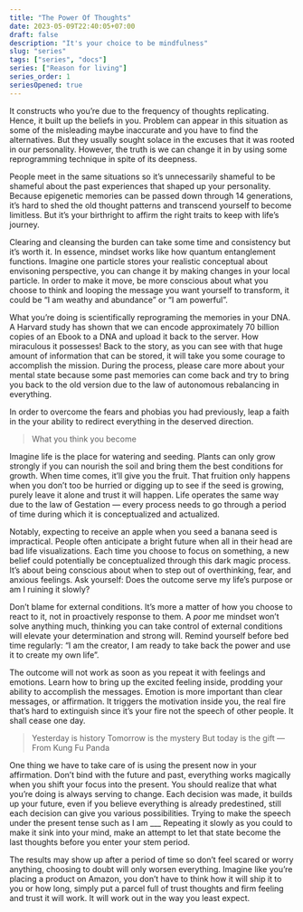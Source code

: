 ```yaml
---
title: "The Power Of Thoughts"
date: 2023-05-09T22:40:05+07:00
draft: false
description: "It's your choice to be mindfulness"
slug: "series"
tags: ["series", "docs"]
series: ["Reason for living"]
series_order: 1
seriesOpened: true
--- 
```

It constructs who you’re due to the frequency of thoughts replicating. Hence, it built up the beliefs in you. Problem can appear in this situation as some of the misleading maybe inaccurate and you have to find the alternatives. But they usually sought solace in the excuses that it was rooted in our personality. However, the truth is we can change it in by using some reprogramming technique in spite of its deepness.

People meet in the same situations so it’s unnecessarily shameful to be shameful about the past experiences that shaped up your personality. Because epigenetic memories can be passed down through 14 generations, it’s hard to shed the old thought patterns and transcend yourself to become limitless. But it’s your birthright to affirm the right traits to keep with life’s journey.

Clearing and cleansing the burden can take some time and consistency but it’s worth it. In essence, mindset works like how quantum entanglement functions. Imagine one particle stores your realistic conceptual about envisoning perspective, you can change it by making changes in your local particle. In order to make it move, be more conscious about what you choose to think and looping the message you want yourself to transform, it could be “I am weathy and abundance” or “I am powerful”.

What you’re doing is scientifically reprograming the memories in your DNA. A Harvard study has shown that we can encode approximately 70 billion copies of an Ebook to a DNA and upload it back to the server. How miraculous it possesses! Back to the story, as you can see with that huge amount of information that can be stored, it will take you some courage to accomplish the mission. During the process, please care more about your mental state because some past memories can come back and try to bring you back to the old version due to the law of autonomous rebalancing in everything.

In order to overcome the fears and phobias you had previously, leap a faith in the your ability to redirect everything in the deserved direction.

> What you think you become

Imagine life is the place for watering and seeding. Plants can only grow strongly if you can nourish the soil and bring them the best conditions for growth. When time comes, it’ll give you the fruit. That fruition only happens when you don’t too be hurried or digging up to see if the seed is growing, purely leave it alone and trust it will happen. Life operates the same way due to the law of Gestation — every process needs to go through a period of time during which it is conceptualized and actualized.

Notably, expecting to receive an apple when you seed a banana seed is impractical. People often anticipate a bright future when all in their head are bad life visualizations. Each time you choose to focus on something, a new belief could potentially be conceptualized through this dark magic process. It’s about being conscious about when to step out of overthinking, fear, and anxious feelings. Ask yourself: Does the outcome serve my life’s purpose or am I ruining it slowly?

Don’t blame for external conditions. It’s more a matter of how you choose to react to it, not in proactively response to them. A *poor* me mindset won’t solve anything much, thinking you can take control of external conditions will elevate your determination and strong will. Remind yourself before bed time regularly: “I am the creator, I am ready to take back the power and use it to create my own life”.

The outcome will not work as soon as you repeat it with feelings and emotions. Learn how to bring up the excited feeling inside, prodding your ability to accomplish the messages. Emotion is more important than clear messages, or affirmation. It triggers the motivation inside you, the real fire that’s hard to extinguish since it’s your fire not the speech of other people. It shall cease one day.

> Yesterday is history
>Tomorrow is the mystery
>But today is the gift
>— From Kung Fu Panda


One thing we have to take care of is using the present now in your affirmation. Don’t bind with the future and past, everything works magically when you shift your focus into the present. You should realize that what you’re doing is always serving to change. Each decision was made, it builds up your future, even if you believe everything is already predestined, still each decision can give you various possibilities. Trying to make the speech under the present tense such as I am ___ Repeating it slowly as you could to make it sink into your mind, make an attempt to let that state become the last thoughts before you enter your stem period.

The results may show up after a period of time so don’t feel scared or worry anything, choosing to doubt will only worsen everything. Imagine like you’re placing a product on Amazon, you don’t have to think how it will ship it to you or how long, simply put a parcel full of trust thoughts and firm feeling and trust it will work. It will work out in the way you least expect.